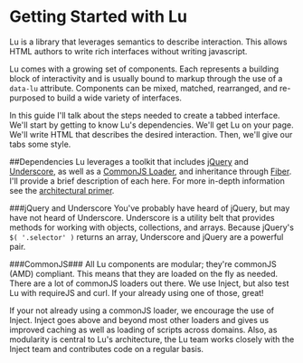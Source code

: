 # Getting Started with Lu

Lu is a library that leverages semantics to describe interaction. This allows HTML authors to write rich interfaces without writing javascript.

Lu comes with a growing set of components. Each represents a building block of interactivity and is usually bound to markup through the use of a `data-lu` attribute. Components can be mixed, matched, rearranged, and re-purposed to build a wide variety of interfaces.

In this guide I'll talk about the steps needed to create a tabbed interface. We'll start by getting to know Lu's dependencies. We'll get Lu on your page. We'll write HTML that describes the desired interaction. Then, we'll give our tabs some style.

##Dependencies
Lu leverages a toolkit that includes <a href="http://www.jquery.com" target="_blank">jQuery</a> and <a href="http://documentcloud.github.com/underscore/" target="_blank">Underscore</a>, as well as a <a href="https://github.com/linkedin/inject/" target="_blank">CommonJS Loader</a>, and inheritance through <a href="https://github.com/linkedin/fiber/" target="_blank">Fiber</a>. I'll provide a brief description of each here. For more in-depth information see the <a href="#">architectural primer</a>. 

###jQuery and Underscore
You've probably have heard of jQuery, but may have not heard of Underscore. Underscore is a utility belt that provides methods for working with objects, collections, and arrays. Because jQuery's ```$( '.selector' )``` returns an array, Underscore and jQuery are a powerful pair.

###CommonJS###
All Lu components are modular; they're commonJS (AMD) compliant. This means that they are loaded on the fly as needed. There are a lot of commonJS loaders out there. We use Inject, but also test Lu with requireJS and curl. If your already using one of those, great!

If your not already using a commonJS loader, we encourage the use of Inject. Inject goes above and beyond most other loaders and gives us improved caching as well as loading of scripts across domains. Also, as modularity is central to Lu's architecture, the Lu team works closely with the Inject team and contributes code on a regular basis. 

